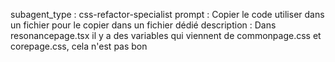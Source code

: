 subagent_type : css-refactor-specialist
prompt : Copier le code utiliser dans un fichier pour le copier dans un fichier dédié
description : Dans resonancepage.tsx il y a des variables qui viennent de commonpage.css et corepage.css, cela n'est pas bon
